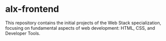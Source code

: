 # alx-frontend
This repository contains the initial projects of the Web Stack specialization, focusing on fundamental aspects of web development: HTML, CSS, and Developer Tools.
